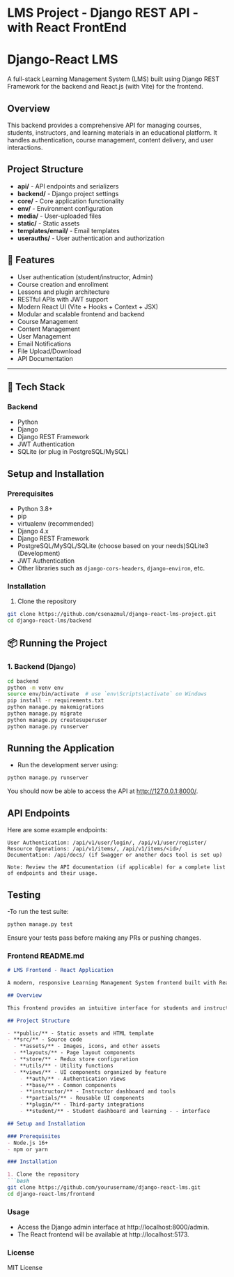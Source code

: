 # LMS Project - Django REST API - with React FrontEnd

# Django-React LMS

A full-stack Learning Management System (LMS) built using Django REST Framework for the backend and React.js (with Vite) for the frontend.


## Overview

This backend provides a comprehensive API for managing courses, students, instructors, and learning materials in an educational platform. It handles authentication, course management, content delivery, and user interactions.

## Project Structure

- **api/** - API endpoints and serializers
- **backend/** - Django project settings
- **core/** - Core application functionality
- **env/** - Environment configuration
- **media/** - User-uploaded files
- **static/** - Static assets
- **templates/email/** - Email templates
- **userauths/** - User authentication and authorization


## 🚀 Features

- User authentication (student/instructor, Admin)
- Course creation and enrollment
- Lessons and plugin architecture
- RESTful APIs with JWT support
- Modern React UI (Vite + Hooks + Context + JSX)
- Modular and scalable frontend and backend
- Course Management
- Content Management
- User Management
- Email Notifications
- File Upload/Download
- API Documentation

---

## 🔧 Tech Stack

### Backend
- Python
- Django
- Django REST Framework
- JWT Authentication
- SQLite (or plug in PostgreSQL/MySQL)


## Setup and Installation

### Prerequisites
- Python 3.8+
- pip
- virtualenv (recommended)
- Django 4.x
- Django REST Framework
- PostgreSQL/MySQL/SQLite (choose based on your needs)SQLite3 (Development)
- JWT Authentication
- Other libraries such as `django-cors-headers`, `django-environ`, etc.

### Installation

1. Clone the repository
```bash
git clone https://github.com/csenazmul/django-react-lms-project.git
cd django-react-lms/backend
```

## 📦 Running the Project

### 1. Backend (Django)
```bash
cd backend
python -m venv env
source env/bin/activate  # use `env\Scripts\activate` on Windows
pip install -r requirements.txt
python manage.py makemigrations
python manage.py migrate
python manage.py createsuperuser
python manage.py runserver
```


## Running the Application

- Run the development server using:
```bash
python manage.py runserver
```

You should now be able to access the API at http://127.0.0.1:8000/.

## API Endpoints

Here are some example endpoints:

    User Authentication: /api/v1/user/login/, /api/v1/user/register/
    Resource Operations: /api/v1/items/, /api/v1/items/<id>/
    Documentation: /api/docs/ (if Swagger or another docs tool is set up)

    Note: Review the API documentation (if applicable) for a complete list of endpoints and their usage.

## Testing

-To run the test suite:
```bash
python manage.py test
```
Ensure your tests pass before making any PRs or pushing changes.


### Frontend README.md

```markdown
# LMS Frontend - React Application

A modern, responsive Learning Management System frontend built with React.

## Overview

This frontend provides an intuitive interface for students and instructors to interact with the LMS platform. It features course browsing, enrollment, content consumption, and instructor tools.

## Project Structure

- **public/** - Static assets and HTML template
- **src/** - Source code
  - **assets/** - Images, icons, and other assets
  - **layouts/** - Page layout components
  - **store/** - Redux store configuration
  - **utils/** - Utility functions
  - **views/** - UI components organized by feature
    - **auth/** - Authentication views
    - **base/** - Common components
    - **instructor/** - Instructor dashboard and tools
    - **partials/** - Reusable UI components
    - **plugin/** - Third-party integrations
    - **student/** - Student dashboard and learning - - interface

## Setup and Installation

### Prerequisites
- Node.js 16+
- npm or yarn

### Installation

1. Clone the repository
```bash
git clone https://github.com/yourusername/django-react-lms.git
cd django-react-lms/frontend
```


### Usage

   - Access the Django admin interface at http://localhost:8000/admin.
   - The React frontend will be available at http://localhost:5173.




### License

MIT License
